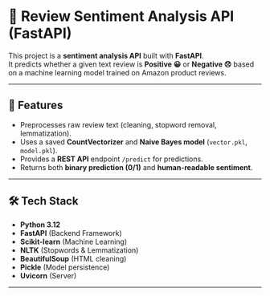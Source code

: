 # 📝 Review Sentiment Analysis API (FastAPI)

This project is a **sentiment analysis API** built with **FastAPI**.  
It predicts whether a given text review is **Positive 😀** or **Negative 😞** based on a machine learning model trained on Amazon product reviews.

---

## 📌 Features
- Preprocesses raw review text (cleaning, stopword removal, lemmatization).
- Uses a saved **CountVectorizer** and **Naive Bayes model** (`vector.pkl`, `model.pkl`).
- Provides a **REST API** endpoint `/predict` for predictions.
- Returns both **binary prediction (0/1)** and **human-readable sentiment**.

---

## 🛠️ Tech Stack
- **Python 3.12**
- **FastAPI** (Backend Framework)
- **Scikit-learn** (Machine Learning)
- **NLTK** (Stopwords & Lemmatization)
- **BeautifulSoup** (HTML cleaning)
- **Pickle** (Model persistence)
- **Uvicorn** (Server)

---

